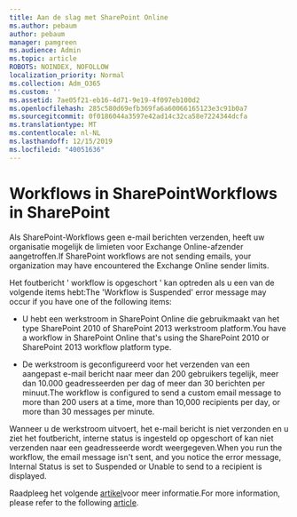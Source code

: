 ```yaml
---
title: Aan de slag met SharePoint Online
ms.author: pebaum
author: pebaum
manager: pamgreen
ms.audience: Admin
ms.topic: article
ROBOTS: NOINDEX, NOFOLLOW
localization_priority: Normal
ms.collection: Adm_O365
ms.custom: ''
ms.assetid: 7ae05f21-eb16-4d71-9e19-4f097eb100d2
ms.openlocfilehash: 285c580d69efb369fa6a60066165123e3c91b0a7
ms.sourcegitcommit: 0f0186044a3597e42ad14c32ca58e7224344dcfa
ms.translationtype: MT
ms.contentlocale: nl-NL
ms.lasthandoff: 12/15/2019
ms.locfileid: "40051636"
---
```

# <a name="workflows-in-sharepoint"></a><span data-ttu-id="0f0f6-102">Workflows in SharePoint</span><span class="sxs-lookup"><span data-stu-id="0f0f6-102">Workflows in SharePoint</span></span>

<span data-ttu-id="0f0f6-103">Als SharePoint-Workflows geen e-mail berichten verzenden, heeft uw organisatie mogelijk de limieten voor Exchange Online-afzender aangetroffen.</span><span class="sxs-lookup"><span data-stu-id="0f0f6-103">If SharePoint workflows are not sending emails, your organization may have encountered the Exchange Online sender limits.</span></span>

<span data-ttu-id="0f0f6-104">Het foutbericht ' workflow is opgeschort ' kan optreden als u een van de volgende items hebt:</span><span class="sxs-lookup"><span data-stu-id="0f0f6-104">The 'Workflow is Suspended' error message may occur if you have one of the following items:</span></span>

- <span data-ttu-id="0f0f6-105">U hebt een werkstroom in SharePoint Online die gebruikmaakt van het type SharePoint 2010 of SharePoint 2013 werkstroom platform.</span><span class="sxs-lookup"><span data-stu-id="0f0f6-105">You have a workflow in SharePoint Online that's using the SharePoint 2010 or SharePoint 2013 workflow platform type.</span></span>

- <span data-ttu-id="0f0f6-106">De werkstroom is geconfigureerd voor het verzenden van een aangepast e-mail bericht naar meer dan 200 gebruikers tegelijk, meer dan 10.000 geadresseerden per dag of meer dan 30 berichten per minuut.</span><span class="sxs-lookup"><span data-stu-id="0f0f6-106">The workflow is configured to send a custom email message to more than 200 users at a time, more than 10,000 recipients per day, or more than 30 messages per minute.</span></span>

<span data-ttu-id="0f0f6-107">Wanneer u de werkstroom uitvoert, het e-mail bericht is niet verzonden en u ziet het foutbericht, interne status is ingesteld op opgeschort of kan niet verzenden naar een geadresseerde wordt weergegeven.</span><span class="sxs-lookup"><span data-stu-id="0f0f6-107">When you run the workflow, the email message isn't sent, and you notice the error message, Internal Status is set to Suspended or Unable to send to a recipient is displayed.</span></span>

<span data-ttu-id="0f0f6-108">Raadpleeg het volgende [artikel](https://docs.microsoft.com/sharepoint/support/workflows/configured-workflow-fails-running)voor meer informatie.</span><span class="sxs-lookup"><span data-stu-id="0f0f6-108">For more information, please refer to the following [article](https://docs.microsoft.com/sharepoint/support/workflows/configured-workflow-fails-running).</span></span>

